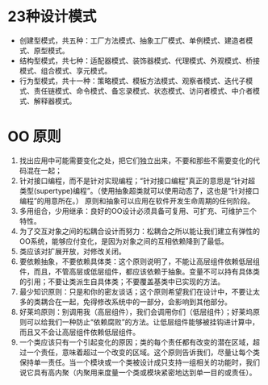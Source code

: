 # 23种设计模式
+ 创建型模式，共五种：工厂方法模式、抽象工厂模式、单例模式、建造者模式、原型模式。
+ 结构型模式，共七种：适配器模式、装饰器模式、代理模式、外观模式、桥接模式、组合模式、享元模式。
+ 行为型模式，共十一种：策略模式、模板方法模式、观察者模式、迭代子模式、责任链模式、命令模式、备忘录模式、状态模式、访问者模式、中介者模式、解释器模式。

# OO 原则
1. 找出应用中可能需要变化之处，把它们独立出来，不要和那些不需要变化的代码混在一起；
2. 针对接口编程，而不是针对实现编程；“针对接口编程”真正的意思是“针对超类型(supertype)编程”。（使用抽象超类就可以使用动态了，这也是“针对接口编程”的用意所在。）
原则和抽象可以应用在软件开发生命周期的任何阶段。
3. 多用组合，少用继承：良好的OO设计必须具备可复用、可扩充、可维护三个特性。
4. 为了交互对象之间的松耦合设计而努力：松耦合之所以能让我们建立有弹性的OO系统，能够应付变化，是因为对象之间的互相依赖降到了最低。
5. 类应该对扩展开放，对修改关闭。
6. 要依赖抽象，不要依赖具体类：这个原则说明了，不能让高层组件依赖低层组件，而且，不管高层或低层组件，都应该依赖于抽象。变量不可以持有具体类的引用；不要让类派生自具体类；不要覆盖基类中已实现的方法。
7. 最少知识原则：只是和你的密友谈话；这个原则希望我们在设计中，不要让太多的类耦合在一起，免得修改系统中的一部分，会影响到其他部分。
8. 好莱坞原则：别调用我（高层组件），我们会调用你们（低层组件）；好莱坞原则可以给我们一种防止“依赖腐败”的方法。让低层组件能够被挂钩进计算中，而且又不会让高层组件依赖低层组件。
9. 一个类应该只有一个引起变化的原因；类的每个责任都有改变的潜在区域，超过一个责任，意味着超过一个改变的区域。这个原则告诉我们，尽量让每个类保持单一责任。当一个模块或一个类被设计成只支持一组相关的功能时，我们说它具有高内聚（内聚用来度量一个类或模块紧密地达到单一目的或责任）。